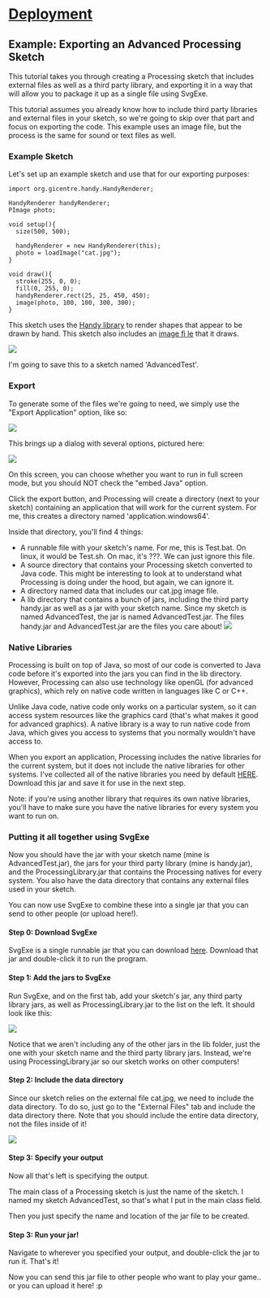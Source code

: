 #  [Deployment](index.jsp)

## Example: Exporting an Advanced Processing Sketch

This tutorial takes you through creating a Processing sketch that includes
external files as well as a third party library, and exporting it in a way
that will allow you to package it up as a single file using SvgExe.

This tutorial assumes you already know how to include third party libraries
and external files in your sketch, so we're going to skip over that part and
focus on exporting the code. This example uses an image file, but the process
is the same for sound or text files as well.

### Example Sketch

Let's set up an example sketch and use that for our exporting purposes:

    
    
    import org.gicentre.handy.HandyRenderer;
    
    HandyRenderer handyRenderer;
    PImage photo;
    
    void setup(){
      size(500, 500);
      
      handyRenderer = new HandyRenderer(this);
      photo = loadImage("cat.jpg");
    }
    
    void draw(){
      stroke(255, 0, 0);
      fill(0, 255, 0);
      handyRenderer.rect(25, 25, 450, 450);
      image(photo, 100, 100, 300, 300);
    }
    

This sketch uses the [Handy library](http://www.gicentre.net/handy/) to render
shapes that appear to be drawn by hand. This sketch also includes an [image fi
le](http://photos.kevinworkman.com/Pictures/2013/i-ZwFCKJr/0/S/Stanley1-S.jpg)
that it draws.

![](AdvancedProcessing1.png)

I'm going to save this to a sketch named 'AdvancedTest'.

### Export

To generate some of the files we're going to need, we simply use the "Export
Application" option, like so:

![](ExportProcessing1.png)

This brings up a dialog with several options, pictured here:

![](ExportProcessing2.png)

On this screen, you can choose whether you want to run in full screen mode,
but you should NOT check the "embed Java" option.

Click the export button, and Processing will create a directory (next to your
sketch) containing an application that will work for the current system. For
me, this creates a directory named 'application.windows64'.

Inside that directory, you'll find 4 things:

  * A runnable file with your sketch's name. For me, this is Test.bat. On linux, it would be Test.sh. On mac, it's ???. We can just ignore this file.
  * A source directory that contains your Processing sketch converted to Java code. This might be interesting to look at to understand what Processing is doing under the hood, but again, we can ignore it. 
  * A directory named data that includes our cat.jpg image file.
  * A lib directory that contains a bunch of jars, including the third party handy.jar as well as a jar with your sketch name. Since my sketch is named AdvancedTest, the jar is named AdvancedTest.jar. The files handy.jar and AdvancedTest.jar are the files you care about!
![](AdvancedProcessing2.png)

### Native Libraries

Processing is built on top of Java, so most of our code is converted to Java
code before it's exported into the jars you can find in the lib directory.
However, Processing can also use technology like openGL (for advanced
graphics), which rely on native code written in languages like C or C++.

Unlike Java code, native code only works on a particular system, so it can
access system resources like the graphics card (that's what makes it good for
advanced graphics). A native library is a way to run native code from Java,
which gives you access to systems that you normally wouldn't have access to.

When you export an application, Processing includes the native libraries for
the current system, but it does not include the native libraries for other
systems. I've collected all of the native libraries you need by default
[HERE](http://s3.StaticVoidGames.com/deployment/ProcessingLibrary.jar).
Download this jar and save it for use in the next step.

Note: if you're using another library that requires its own native libraries,
you'll have to make sure you have the native libraries for every system you
want to run on.

### Putting it all together using SvgExe

Now you should have the jar with your sketch name (mine is AdvancedTest.jar),
the jars for your third party library (mine is handy.jar), and the
ProcessingLibrary.jar that contains the Processing natives for every system.
You also have the data directory that contains any external files used in your
sketch.

You can now use SvgExe to combine these into a single jar that you can send to
other people (or upload here!).

#### Step 0: Download SvgExe

SvgExe is a single runnable jar that you can download
[here](http://StaticVoidGames.com/SvgExe/). Download that jar and double-click
it to run the program.

#### Step 1: Add the jars to SvgExe

Run SvgExe, and on the first tab, add your sketch's jar, any third party
library jars, as well as ProcessingLibrary.jar to the list on the left. It
should look like this:

![](AdvancedProcessing3.png)

Notice that we aren't including any of the other jars in the lib folder, just
the one with your sketch name and the third party library jars. Instead, we're
using ProcessingLibrary.jar so our sketch works on other computers!

#### Step 2: Include the data directory

Since our sketch relies on the external file cat.jpg, we need to include the
data directory. To do so, just go to the "External Files" tab and include the
data directory there. Note that you should include the entire data directory,
not the files inside of it!

![](AdvancedProcessing4.png)

#### Step 3: Specify your output

Now all that's left is specifying the output.

The main class of a Processing sketch is just the name of the sketch. I named
my sketch AdvancedTest, so that's what I put in the main class field.

Then you just specify the name and location of the jar file to be created.

#### Step 3: Run your jar!

Navigate to wherever you specified your output, and double-click the jar to
run it. That's it!

Now you can send this jar file to other people who want to play your game.. or
you can upload it here! :p


